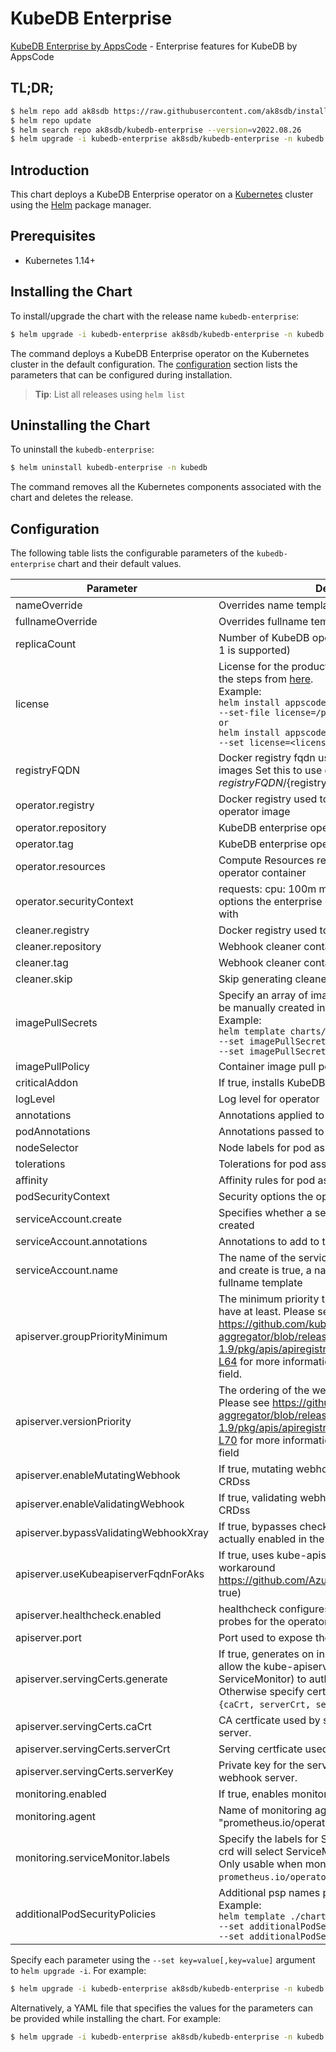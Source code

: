 # KubeDB Enterprise

[KubeDB Enterprise by AppsCode](https://github.com/kubedb) - Enterprise features for KubeDB by AppsCode

## TL;DR;

```bash
$ helm repo add ak8sdb https://raw.githubusercontent.com/ak8sdb/installer/master/stable
$ helm repo update
$ helm search repo ak8sdb/kubedb-enterprise --version=v2022.08.26
$ helm upgrade -i kubedb-enterprise ak8sdb/kubedb-enterprise -n kubedb --create-namespace --version=v2022.08.26
```

## Introduction

This chart deploys a KubeDB Enterprise operator on a [Kubernetes](http://kubernetes.io) cluster using the [Helm](https://helm.sh) package manager.

## Prerequisites

- Kubernetes 1.14+

## Installing the Chart

To install/upgrade the chart with the release name `kubedb-enterprise`:

```bash
$ helm upgrade -i kubedb-enterprise ak8sdb/kubedb-enterprise -n kubedb --create-namespace --version=v2022.08.26
```

The command deploys a KubeDB Enterprise operator on the Kubernetes cluster in the default configuration. The [configuration](#configuration) section lists the parameters that can be configured during installation.

> **Tip**: List all releases using `helm list`

## Uninstalling the Chart

To uninstall the `kubedb-enterprise`:

```bash
$ helm uninstall kubedb-enterprise -n kubedb
```

The command removes all the Kubernetes components associated with the chart and deletes the release.

## Configuration

The following table lists the configurable parameters of the `kubedb-enterprise` chart and their default values.

|               Parameter               |                                                                                                                                                                                 Description                                                                                                                                                                                  |                  Default                  |
|---------------------------------------|------------------------------------------------------------------------------------------------------------------------------------------------------------------------------------------------------------------------------------------------------------------------------------------------------------------------------------------------------------------------------|-------------------------------------------|
| nameOverride                          | Overrides name template                                                                                                                                                                                                                                                                                                                                                      | <code>""</code>                           |
| fullnameOverride                      | Overrides fullname template                                                                                                                                                                                                                                                                                                                                                  | <code>""</code>                           |
| replicaCount                          | Number of KubeDB operator replicas to create (only 1 is supported)                                                                                                                                                                                                                                                                                                           | <code>1</code>                            |
| license                               | License for the product. Get a license by following the steps from [here](https://stash.run/docs/latest/setup/install/enterprise#get-a-trial-license). <br> Example: <br> `helm install appscode/kubedb-enterprise \` <br> `--set-file license=/path/to/license/file` <br> `or` <br> `helm install appscode/kubedb-enterprise \` <br> `--set license=<license file content>` | <code>""</code>                           |
| registryFQDN                          | Docker registry fqdn used to pull KubeDB related images Set this to use docker registry hosted at ${registryFQDN}/${registry}/${image}                                                                                                                                                                                                                                       | <code>""</code>                           |
| operator.registry                     | Docker registry used to pull KubeDB enterprise operator image                                                                                                                                                                                                                                                                                                                | <code>ghcr.io/ak8sdb</code>               |
| operator.repository                   | KubeDB enterprise operator container image                                                                                                                                                                                                                                                                                                                                   | <code>kubedb-enterprise</code>            |
| operator.tag                          | KubeDB enterprise operator container image tag                                                                                                                                                                                                                                                                                                                               | <code>v2022.08.26</code>                  |
| operator.resources                    | Compute Resources required by the enterprise operator container                                                                                                                                                                                                                                                                                                              | <code>{}</code>                           |
| operator.securityContext              | requests: cpu: 100m memory: 128Mi Security options the enterprise operator container should run with                                                                                                                                                                                                                                                                         | <code>{}</code>                           |
| cleaner.registry                      | Docker registry used to pull Webhook cleaner image                                                                                                                                                                                                                                                                                                                           | <code>appscode</code>                     |
| cleaner.repository                    | Webhook cleaner container image                                                                                                                                                                                                                                                                                                                                              | <code>kubectl</code>                      |
| cleaner.tag                           | Webhook cleaner container image tag                                                                                                                                                                                                                                                                                                                                          | <code>v1.16</code>                        |
| cleaner.skip                          | Skip generating cleaner YAML                                                                                                                                                                                                                                                                                                                                                 | <code>false</code>                        |
| imagePullSecrets                      | Specify an array of imagePullSecrets. Secrets must be manually created in the namespace. <br> Example: <br> `helm template charts/kubedb-enterprise \` <br> `--set imagePullSecrets[0].name=sec0 \` <br> `--set imagePullSecrets[1].name=sec1`                                                                                                                               | <code>[]</code>                           |
| imagePullPolicy                       | Container image pull policy                                                                                                                                                                                                                                                                                                                                                  | <code>IfNotPresent</code>                 |
| criticalAddon                         | If true, installs KubeDB operator as critical addon                                                                                                                                                                                                                                                                                                                          | <code>false</code>                        |
| logLevel                              | Log level for operator                                                                                                                                                                                                                                                                                                                                                       | <code>3</code>                            |
| annotations                           | Annotations applied to operator deployment                                                                                                                                                                                                                                                                                                                                   | <code>{}</code>                           |
| podAnnotations                        | Annotations passed to operator pod(s).                                                                                                                                                                                                                                                                                                                                       | <code>{}</code>                           |
| nodeSelector                          | Node labels for pod assignment                                                                                                                                                                                                                                                                                                                                               | <code>{"kubernetes.io/os":"linux"}</code> |
| tolerations                           | Tolerations for pod assignment                                                                                                                                                                                                                                                                                                                                               | <code>[]</code>                           |
| affinity                              | Affinity rules for pod assignment                                                                                                                                                                                                                                                                                                                                            | <code>{}</code>                           |
| podSecurityContext                    | Security options the operator pod should run with.                                                                                                                                                                                                                                                                                                                           | <code>{}</code>                           |
| serviceAccount.create                 | Specifies whether a service account should be created                                                                                                                                                                                                                                                                                                                        | <code>true</code>                         |
| serviceAccount.annotations            | Annotations to add to the service account                                                                                                                                                                                                                                                                                                                                    | <code>{}</code>                           |
| serviceAccount.name                   | The name of the service account to use. If not set and create is true, a name is generated using the fullname template                                                                                                                                                                                                                                                       | <code></code>                             |
| apiserver.groupPriorityMinimum        | The minimum priority the webhook api group should have at least. Please see https://github.com/kubernetes/kube-aggregator/blob/release-1.9/pkg/apis/apiregistration/v1beta1/types.go#L58-L64 for more information on proper values of this field.                                                                                                                            | <code>10000</code>                        |
| apiserver.versionPriority             | The ordering of the webhook api inside of the group. Please see https://github.com/kubernetes/kube-aggregator/blob/release-1.9/pkg/apis/apiregistration/v1beta1/types.go#L66-L70 for more information on proper values of this field                                                                                                                                         | <code>15</code>                           |
| apiserver.enableMutatingWebhook       | If true, mutating webhook is configured for KubeDB CRDss                                                                                                                                                                                                                                                                                                                     | <code>true</code>                         |
| apiserver.enableValidatingWebhook     | If true, validating webhook is configured for KubeDB CRDss                                                                                                                                                                                                                                                                                                                   | <code>true</code>                         |
| apiserver.bypassValidatingWebhookXray | If true, bypasses checks that validating webhook is actually enabled in the Kubernetes cluster.                                                                                                                                                                                                                                                                              | <code>false</code>                        |
| apiserver.useKubeapiserverFqdnForAks  | If true, uses kube-apiserver FQDN for AKS cluster to workaround https://github.com/Azure/AKS/issues/522 (default true)                                                                                                                                                                                                                                                       | <code>true</code>                         |
| apiserver.healthcheck.enabled         | healthcheck configures the readiness and liveliness probes for the operator pod.                                                                                                                                                                                                                                                                                             | <code>false</code>                        |
| apiserver.port                        | Port used to expose the operator apiserver                                                                                                                                                                                                                                                                                                                                   | <code>8443</code>                         |
| apiserver.servingCerts.generate       | If true, generates on install/upgrade the certs that allow the kube-apiserver (and potentially ServiceMonitor) to authenticate operators pods. Otherwise specify certs in `apiserver.servingCerts.{caCrt, serverCrt, serverKey}`.                                                                                                                                            | <code>true</code>                         |
| apiserver.servingCerts.caCrt          | CA certficate used by serving certificate of webhook server.                                                                                                                                                                                                                                                                                                                 | <code>""</code>                           |
| apiserver.servingCerts.serverCrt      | Serving certficate used by webhook server.                                                                                                                                                                                                                                                                                                                                   | <code>""</code>                           |
| apiserver.servingCerts.serverKey      | Private key for the serving certificate used by webhook server.                                                                                                                                                                                                                                                                                                              | <code>""</code>                           |
| monitoring.enabled                    | If true, enables monitoring KubeDB operator                                                                                                                                                                                                                                                                                                                                  | <code>false</code>                        |
| monitoring.agent                      | Name of monitoring agent ("prometheus.io" or "prometheus.io/operator" or "prometheus.io/builtin")                                                                                                                                                                                                                                                                            | <code>""</code>                           |
| monitoring.serviceMonitor.labels      | Specify the labels for ServiceMonitor. Prometheus crd will select ServiceMonitor using these labels. Only usable when monitoring agent is `prometheus.io/operator`.                                                                                                                                                                                                          | <code>{}</code>                           |
| additionalPodSecurityPolicies         | Additional psp names passed to operator <br> Example: <br> `helm template ./chart/kubedb-enterprise \` <br> `--set additionalPodSecurityPolicies[0]=abc \` <br> `--set additionalPodSecurityPolicies[1]=xyz`                                                                                                                                                                 | <code>[]</code>                           |


Specify each parameter using the `--set key=value[,key=value]` argument to `helm upgrade -i`. For example:

```bash
$ helm upgrade -i kubedb-enterprise ak8sdb/kubedb-enterprise -n kubedb --create-namespace --version=v2022.08.26 --set replicaCount=1
```

Alternatively, a YAML file that specifies the values for the parameters can be provided while
installing the chart. For example:

```bash
$ helm upgrade -i kubedb-enterprise ak8sdb/kubedb-enterprise -n kubedb --create-namespace --version=v2022.08.26 --values values.yaml
```
